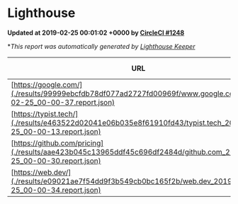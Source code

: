 
# Lighthouse

**Updated at 2019-02-25 00:01:02 +0000 by [CircleCI #1248](https://circleci.com/gh/ItinerisLtd/lighthouse-keeper-example/1248)**

**This report was automatically generated by [Lighthouse Keeper](https://github.com/itinerisltd/lighthouse-keeper)*

| URL | Performance | Accessibility | Best Practices | SEO | PWA | Updated At |
| --- | --- | --- | --- | --- | --- | --- |
| [https://google.com/](./results/99999ebcfdb78df077ad2727fd00969f/www.google.com_2019-02-25_00-00-37.report.json) | 0.93 | 0.71 | 0.93 | 0.8 | 0.58 | 2019-02-25T00:00:37.290Z |
| [https://typist.tech/](./results/e463522d02041e06b035e8f61910fd43/typist.tech_2019-02-25_00-00-13.report.json) | 1 |  |  |  |  | 2019-02-25T00:00:13.110Z |
| [https://github.com/pricing](./results/aae423b045c13965ddf45c696df2484d/github.com_2019-02-25_00-00-30.report.json) | 0.71 | 0.89 | 0.93 | 0.9 | 0.58 | 2019-02-25T00:00:30.160Z |
| [https://web.dev/](./results/e09021ae7f54dd9f3b549cb0bc165f2b/web.dev_2019-02-25_00-00-34.report.json) | 0.9 | 0.93 | 1 | 0.91 | 1 | 2019-02-25T00:00:34.312Z |

